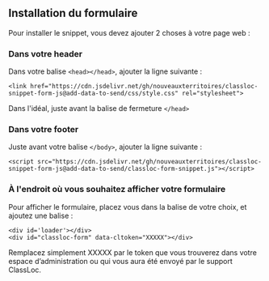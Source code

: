 ## Installation du formulaire

Pour installer le snippet, vous devez ajouter 2 choses à votre page web :

### Dans votre header

Dans votre balise ``<head></head>``, ajouter la ligne suivante :

```
<link href="https://cdn.jsdelivr.net/gh/nouveauxterritoires/classloc-snippet-form-js@add-data-to-send/css/style.css" rel="stylesheet">
```
Dans l'idéal, juste avant la balise de fermeture ``</head>``

### Dans votre footer

Juste avant votre balise ``</body>``, ajouter la ligne suivante :
```
<script src="https://cdn.jsdelivr.net/gh/nouveauxterritoires/classloc-snippet-form-js@add-data-to-send/classloc-form-snippet.js"></script>
```

### À l'endroit où vous souhaitez afficher votre formulaire

Pour afficher le formulaire, placez vous dans la balise de votre choix, et ajoutez une balise :
```
<div id='loader'></div>
<div id="classloc-form" data-cltoken="XXXXX"></div>
```
Remplacez simplement XXXXX par le token que vous trouverez dans votre espace d’administration ou qui vous aura été envoyé par le support ClassLoc.